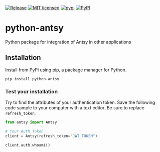 [![Release](https://github.com/grupodyd/python-antsy/actions/workflows/release.yml/badge.svg)](https://github.com/grupodyd/python-antsy/actions/workflows/release.yml)
[![MIT licensed](https://img.shields.io/badge/license-MIT-blue.svg)](./LICENSE)
[![pypi](https://badge.fury.io/py/python-antsy.svg)](https://pypi.org/project/python-antsy/)
[![PyPI](https://img.shields.io/pypi/pyversions/python-antsy.svg)](https://pypi.python.org/pypi/python-antsy)

# python-antsy
Python package for integration of Antsy in other applications

## Installation

Install from PyPi using [pip](https://pip.pypa.io/en/latest/), a
package manager for Python.

```shell
pip install python-antsy
```

### Test your installation

Try to find the attributes of your authentication token. Save the following code sample to your computer with a text editor. Be sure to replace `refresh_token`.

```python
from antsy import Antsy

# Your Auth Token
client = Antsy(refresh_token="JWT_TOKEN")

client.auth.whoami()
```
